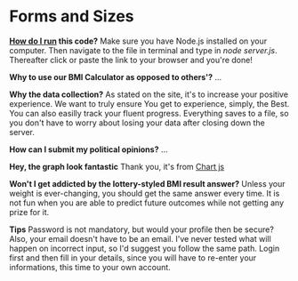 # Forms and Sizes


**[How do I run](https://www.quora.com/When-was-running-invented) this code?**
Make sure you have Node.js installed on your computer. Then navigate to the file in terminal and type in *node server.js*. Thereafter click or paste the link to your browser and you're done!

**Why to use our BMI Calculator as opposed to others'?** ...

**Why the data collection?** As stated on the site, it's to increase your positive experience. We want to truly ensure You get to experience, simply, the Best. You can also easilly track your fluent progress. Everything saves to a file, so you don't have to worry about losing your data after closing down the server.

**How can I submit my political opinions?** ...

**Hey, the graph look fantastic** Thank you, it's from [Chart js](chartjs.org)

**Won't I get addicted by the lottery-styled BMI result answer?** Unless your weight is ever-changing, you should get the same answer every time. It is not fun when you are able to predict future outcomes while not getting any prize for it.

**Tips**
Password is not mandatory, but would your profile then be secure? Also, your email doesn't have to be an email. 
I've never tested what will happen on incorrect input, so I'd suggest you follow the same path.
Login first and then fill in your details, since you will have to re-enter your informations, this time to your own account.
